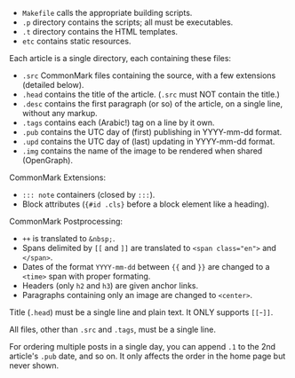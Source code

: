 - `Makefile` calls the appropriate building scripts.
- `.p` directory contains the scripts; all must be executables.
- `.t` directory contains the HTML templates.
- `etc` contains static resources.

Each article is a single directory, each containing these files:
- `.src` CommonMark files containing the source, with a few extensions (detailed below).
- `.head` contains the title of the article. (`.src` must NOT contain the title.)
- `.desc` contains the first paragraph (or so) of the article, on a single line, without any markup.
- `.tags` contains each (Arabic!) tag on a line by it own.
- `.pub` contains the UTC day of (first) publishing in YYYY-mm-dd format.
- `.upd` contains the UTC day of (last) updating in YYYY-mm-dd format.
- `.img` contains the name of the image to be rendered when shared (OpenGraph).

CommonMark Extensions:
- `::: note` containers (closed by `:::`).
- Block attributes (`{#id .cls}` before a block element like a heading).

CommonMark Postprocessing:
- `++` is translated to `&nbsp;`.
- Spans delimited by `[[` and `]]` are translated to `<span class="en">` and `</span>`.
- Dates of the format `YYYY-mm-dd` between `{{` and `}}` are changed to a `<time>` span with proper formating.
- Headers (only `h2` and `h3`) are given anchor links.
- Paragraphs containing only an image are changed to `<center>`.

Title (`.head`) must be a single line and plain text. It ONLY supports `[[`-`]]`.

All files, other than `.src` and `.tags`, must be a single line.

For ordering multiple posts in a single day,
you can append `.1` to the 2nd article's `.pub` date, and so on.
It only affects the order in the home page but never shown.

